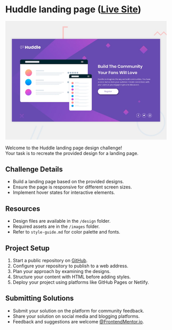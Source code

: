 # Huddle landing page (<a href="https://jolly-sable-01b349.netlify.app/" target="_blank"><ins>Live Site</ins></a>)


![Design preview for the Huddle landing page with single introductory section](./design/desktop-preview.jpg)

Welcome to the Huddle landing page design challenge! 
<br>Your task is to recreate the provided design for a landing page.

## Challenge Details

- Build a landing page based on the provided designs.
- Ensure the page is responsive for different screen sizes.
- Implement hover states for interactive elements.

## Resources

- Design files are available in the `/design` folder.
- Required assets are in the `/images` folder.
- Refer to `style-guide.md` for color palette and fonts.

## Project Setup

1. Start a public repository on [GitHub](https://github.com/).
2. Configure your repository to publish to a web address.
3. Plan your approach by examining the designs.
4. Structure your content with HTML before adding styles.
5. Deploy your project using platforms like GitHub Pages or Netlify.

## Submitting Solutions

- Submit your solution on the platform for community feedback.
- Share your solution on social media and blogging platforms.
- Feedback and suggestions are welcome [@FrontendMentor.io](frontendmentor.io).


